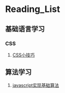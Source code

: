 # Reading_List
## 基础语言学习
### CSS
1. [CSS小技巧](https://github.com/atomiks/30-seconds-of-css)
## 算法学习
1. [javascript实现基础算法](https://github.com/trekhleb/javascript-algorithms)
